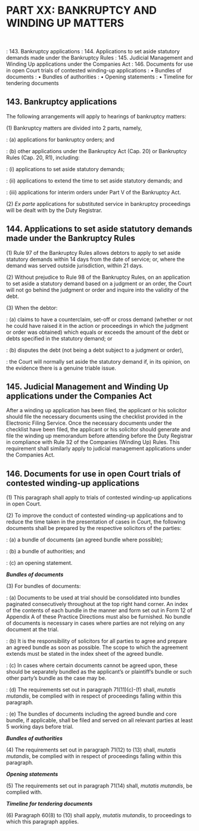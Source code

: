 # PART XX: BANKRUPTCY AND WINDING UP MATTERS
&nbsp;

: 143\. Bankruptcy applications 
: 144\. Applications to set aside statutory demands made under the Bankruptcy Rules 
: 145\. Judicial Management and Winding Up applications under the Companies Act 
: 146\. Documents for use in open Court trials of contested winding-up applications 
: • Bundles of documents 
: • Bundles of authorities 
: • Opening statements 
: • Timeline for tendering documents

## 143. Bankruptcy applications

The following arrangements will apply to hearings of bankruptcy matters:

(1) Bankruptcy matters are divided into 2 parts, namely,

: (a) applications for bankruptcy orders; and

: (b) other applications under the Bankruptcy Act (Cap. 20) or Bankruptcy Rules (Cap. 20, R1), including:

<!-- #########################################################################
TODO: Add formatting for nested points
########################################################################## -->

: (i) applications to set aside statutory demands;

: (ii) applications to extend the time to set aside statutory demands; and

: (iii) applications for interim orders under Part V of the Bankruptcy Act.

(2) *Ex parte* applications for substituted service in bankruptcy proceedings will be dealt with by the Duty Registrar.

## 144. Applications to set aside statutory demands made under the Bankruptcy Rules

(1) Rule 97 of the Bankruptcy Rules allows debtors to apply to set aside statutory demands within 14 days from the date of service; or, where the demand was served outside jurisdiction, within 21 days.

(2) Without prejudice to Rule 98 of the Bankruptcy Rules, on an application to set aside a statutory demand based on a judgment or an order, the Court will not go behind the judgment or order and inquire into the validity of the debt. 

(3) When the debtor:

: (a) claims to have a counterclaim, set-off or cross demand (whether or not he could have raised it in the action or proceedings in which the judgment or order was obtained) which equals or exceeds the amount of the debt or debts specified in the statutory demand; or

: (b) disputes the debt (not being a debt subject to a judgment or order),

: the Court will normally set aside the statutory demand if, in its opinion, on the evidence there is a genuine triable issue.

## 145. Judicial Management and Winding Up applications under the Companies Act

After a winding up application has been filed, the applicant or his solicitor should file the necessary documents using the checklist provided in the Electronic Filing Service. Once the necessary documents under the checklist have been filed, the applicant or his solicitor should generate and file the winding up memorandum before attending before the Duty Registrar in compliance with Rule 32 of the Companies (Winding Up) Rules.  This requirement shall similarly apply to judicial management applications under the Companies Act.

## 146. Documents for use in open Court trials of contested winding-up applications

(1) This paragraph shall apply to trials of contested winding-up applications in open Court.

(2) To improve the conduct of contested winding-up applications and to reduce the time taken in the presentation of cases in Court, the following documents shall be prepared by the respective solicitors of the parties:

: (a) a bundle of documents (an agreed bundle where possible);

: (b) a bundle of authorities; and

: (c) an opening statement.

***Bundles of documents***

(3) For bundles of documents:

: (a) Documents to be used at trial should be consolidated into bundles paginated consecutively throughout at the top right hand corner. An index of the contents of each bundle in the manner and form set out in Form 12 of Appendix A of these Practice Directions must also be furnished. No bundle of documents is necessary in cases where parties are not relying on any document at the trial.

: (b) It is the responsibility of solicitors for all parties to agree and prepare an agreed bundle as soon as possible. The scope to which the agreement extends must be stated in the index sheet of the agreed bundle.

: (c) In cases where certain documents cannot be agreed upon, these should be separately bundled as the applicant’s or plaintiff’s bundle or such other party’s bundle as the case may be.

: (d) The requirements set out in paragraph 71(11)(c)-(f) shall, *mutatis mutandis*, be complied with in respect of proceedings falling within this paragraph.

: (e) The bundles of documents including the agreed bundle and core bundle, if applicable, shall be filed and served on all relevant parties at least 5 working days before trial.

***Bundles of authorities***

(4) The requirements set out in paragraph 71(12) to (13) shall, *mutatis mutandis*, be complied with in respect of proceedings falling within this paragraph.

***Opening statements***

(5) The requirements set out in paragraph 71(14) shall, *mutatis mutandis*, be complied with.

***Timeline for tendering documents***

(6) Paragraph 60(8) to (10) shall apply, *mutatis mutandis*, to proceedings to which this paragraph applies.
